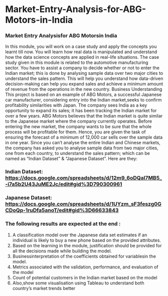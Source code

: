 # Market-Entry-Analysis-for-ABG-Motors-in-India
### Market Entry Analysisfor ABG Motorsin India
In this module, you will work on a case study and apply the concepts you learnt till now. You will
learn how real data is manipulated and understand how the data science concepts are applied in
real-life situations.
The case study given in this module is related to the automotive manufacturing sector. You have to
assist a company to decide whether or not to enter the Indian market; this is done by analysing
sample data over two major cities to understand the sales pattern. This will help you understand how
data-driven decision-making can help you expand sales and achieve a minimum amount of revenue
from the operations in the new country.
Business Understanding
This project is based on an example of ABG Motors, a successful Japanese car manufacturer,
considering entry into the Indian market,seeks to confirm profitability similarities with Japan.
The company sees India as a key opportunity to expand its sales; it has been tracking the Indian
market for over a few years. ABG Motors believes that the Indian market is quite similar to the
Japanese market where the company currently operates. Before entering the new market, the
company wants to be sure that the whole process will be profitable for them. Hence, you are given
the task of ensuring the forecast of a minimum of 12,000 car sells over the sample data in one year.
Since you can’t analyse the entire Indian and Chinese markets, the company has asked you to analyse
sample data from two major cities, one from each country, to understand the sales pattern; which
can be named as “Indian Dataset” & “Japanese Dataset”. Here are they:
### Indian Dataset: https://docs.google.com/spreadsheets/d/12m9_6oDQaI7MB5_-i7a5b2U43JuME2Jc/edit#gid%3D790300961
### Japanese Dataset: https://docs.google.com/spreadsheets/d/1UYzm_sF3feszg0GCDoQp-1ruDfa5anoT/edit#gid%3D66633843
### The following results are expected at the end :
1. A classification model over the Japanese data set estimates if an individual is likely to buy a
new phone based on the provided attributes.
2. Based on the learning in the module, justification should be provided for all the decisions
made while building the model.
3. Businessinterpretation of the coefficients obtained for variablesin the model.
4. Metrics associated with the validation, performance, and evaluation of the model
5. Count of potential customers in the Indian market based on the model
6. Also,show some visualisation using Tableau to understand both country’s market trends
better
